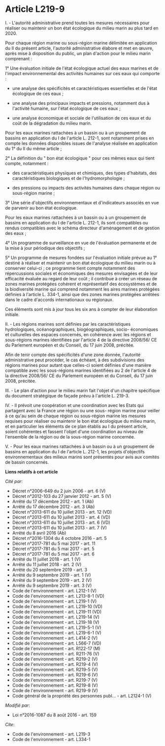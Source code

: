 # Article L219-9

I. - L'autorité administrative prend toutes les mesures nécessaires pour réaliser ou maintenir un bon état écologique du
milieu marin au plus tard en 2020. 

Pour chaque région marine ou sous-région marine délimitée en application du II du présent article, l'autorité administrative
élabore et met en œuvre, après mise à disposition du public, un plan d'action pour le milieu marin comprenant : 

1° Une évaluation initiale de l'état écologique actuel des eaux marines et de l'impact environnemental des activités humaines
sur ces eaux qui comporte : 

- une analyse des spécificités et caractéristiques essentielles et de l'état écologique de ces eaux ; 

- une analyse des principaux impacts et pressions, notamment dus à l'activité humaine, sur l'état écologique de ces eaux ; 

- une analyse économique et sociale de l'utilisation de ces eaux et du coût de la dégradation du milieu marin. 

Pour les eaux marines rattachées à un bassin ou à un groupement de bassins en application du I de l'article L. 212-1, sont
notamment prises en compte les données disponibles issues de l'analyse réalisée en application du 1° du II du même article ; 

2° La définition du " bon état écologique " pour ces mêmes eaux qui tient compte, notamment : 

- des caractéristiques physiques et chimiques, des types d'habitats, des caractéristiques biologiques et de
l'hydromorphologie ; 

- des pressions ou impacts des activités humaines dans chaque région ou sous-région marine ; 

3° Une série d'objectifs environnementaux et d'indicateurs associés en vue de parvenir au bon état écologique. 

Pour les eaux marines rattachées à un bassin ou à un groupement de bassins en application du I de l'article L. 212-1, ils
sont compatibles ou rendus compatibles avec le schéma directeur d'aménagement et de gestion des eaux ; 

4° Un programme de surveillance en vue de l'évaluation permanente et de la mise à jour périodique des objectifs ; 

5° Un programme de mesures fondées sur l'évaluation initiale prévue au 1° destiné à réaliser et maintenir un bon état
écologique du milieu marin ou à conserver celui-ci ; ce programme tient compte notamment des répercussions sociales et
économiques des mesures envisagées et de leur efficacité évaluée au regard de leur coût ; il contribue à créer un réseau de
zones marines protégées cohérent et représentatif des écosystèmes et de la biodiversité marine qui comprend notamment les
aires marines protégées définies à l'article L. 334-1, ainsi que des zones marines protégées arrêtées dans le cadre d'accords
internationaux ou régionaux. 

Ces éléments sont mis à jour tous les six ans à compter de leur élaboration initiale. 

II. - Les régions marines sont définies par les caractéristiques hydrologiques, océanographiques, biogéographiques, socio-
économiques et culturelles des espaces concernés, en cohérence avec les régions et sous-régions marines identifiées par
l'article 4 de la directive 2008/56/ CE du Parlement européen et du Conseil, du 17 juin 2008, précitée. 

Afin de tenir compte des spécificités d'une zone donnée, l'autorité administrative peut procéder, le cas échéant, à des
subdivisions des régions marines pour autant que celles-ci soient définies d'une manière compatible avec les sous-régions
marines identifiées au 2 de l'article 4 de la directive 2008/56/ CE du Parlement européen et du Conseil, du 17 juin 2008,
précitée. 

III. - Le plan d'action pour le milieu marin fait l'objet d'un chapitre spécifique du document stratégique de façade prévu à
l'article L. 219-3. 

IV. - Il prévoit une coopération et une coordination avec les Etats qui partagent avec la France une région ou une sous-
région marine pour veiller à ce qu'au sein de chaque région ou sous-région marine les mesures requises pour réaliser ou
maintenir le bon état écologique du milieu marin, et en particulier les éléments de ce plan établis au I du présent article,
soient cohérentes et fassent l'objet d'une coordination au niveau de l'ensemble de la région ou de la sous-région marine
concernée. 

V. - Pour les eaux marines rattachées à un bassin ou à un groupement de bassins en application du I de l'article L. 212-1,
les projets d'objectifs environnementaux des milieux marins sont présentés pour avis aux comités de bassin concernés.

**Liens relatifs à cet article**

_Cité par_:

  - Décret n°2006-649 du 2 juin 2006 - art. 6 (V)
  - Décret n°2012-103 du 27 janvier 2012 - art. 5 (V)
  - Arrêté du 17 décembre 2012 - art. 1 (Ab)
  - Arrêté du 17 décembre 2012 - art. 3 (Ab)
  - Décret n°2013-611 du 10 juillet 2013 - art. 12 (VD)
  - Décret n°2013-611 du 10 juillet 2013 - art. 4 (VD)
  - Décret n°2013-611 du 10 juillet 2013 - art. 6 (VD)
  - Décret n°2013-611 du 10 juillet 2013 - art. 7 (V)
  - Arrêté du 8 avril 2016 (Ab)
  - Décret n°2016-1304 du 4 octobre 2016 - art. 5
  - Décret n°2017-781 du 5 mai 2017 - art. 11
  - Décret n°2017-781 du 5 mai 2017 - art. 5
  - Décret n°2017-781 du 5 mai 2017 - art. 6
  - Arrêté du 11 juillet 2018 - art. 1 (V)
  - Arrêté du 11 juillet 2018 - art. 2 (V)
  - Arrêté du 20 septembre 2019 - art. 3
  - Arrêté du 9 septembre 2019 - art. 1 (V)
  - Arrêté du 9 septembre 2019 - art. 2 (V)
  - Arrêté du 9 septembre 2019 - art. 3 (V)
  - Code de l'environnement - art. L212-1 (V)
  - Code de l'environnement - art. L213-8-1 (VD)
  - Code de l'environnement - art. L219-1 (V)
  - Code de l'environnement - art. L219-10 (VD)
  - Code de l'environnement - art. L219-11 (VD)
  - Code de l'environnement - art. L219-14 (V)
  - Code de l'environnement - art. L219-18 (V)
  - Code de l'environnement - art. L219-5-1 (V)
  - Code de l'environnement - art. L219-6-1 (V)
  - Code de l'environnement - art. L414-2 (V)
  - Code de l'environnement - art. L566-7 (VD)
  - Code de l'environnement - art. R122-17 (M)
  - Code de l'environnement - art. R211-76 (V)
  - Code de l'environnement - art. R219-2 (V)
  - Code de l'environnement - art. R219-4 (V)
  - Code de l'environnement - art. R219-5 (V)
  - Code de l'environnement - art. R219-6 (V)
  - Code de l'environnement - art. R219-7 (V)
  - Code de l'environnement - art. R219-8 (V)
  - Code de l'environnement - art. R219-9 (V)
  - Code général de la propriété des personnes publ... - art. L2124-1 (V)

_Modifié par_:

  - Loi n°2016-1087 du 8 août 2016 - art. 159

_Cite_:

  - Code de l'environnement - art. L219-3
  - Code de l'environnement - art. L334-1
